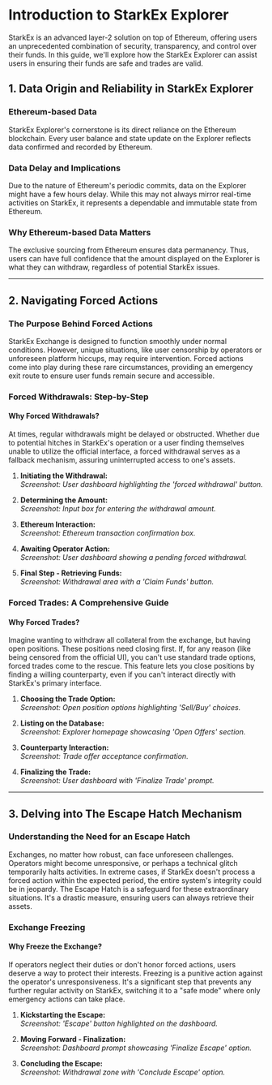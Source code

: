 # Introduction to StarkEx Explorer

StarkEx is an advanced layer-2 solution on top of Ethereum, offering users an
unprecedented combination of security, transparency, and control over their
funds. In this guide, we'll explore how the StarkEx Explorer can assist users in
ensuring their funds are safe and trades are valid.

## 1. Data Origin and Reliability in StarkEx Explorer

### Ethereum-based Data

StarkEx Explorer's cornerstone is its direct reliance on the Ethereum
blockchain. Every user balance and state update on the Explorer reflects data
confirmed and recorded by Ethereum.

### Data Delay and Implications

Due to the nature of Ethereum's periodic commits, data on the Explorer might
have a few hours delay. While this may not always mirror real-time activities on
StarkEx, it represents a dependable and immutable state from Ethereum.

### Why Ethereum-based Data Matters

The exclusive sourcing from Ethereum ensures data permanency. Thus, users can
have full confidence that the amount displayed on the Explorer is what they can
withdraw, regardless of potential StarkEx issues.

---

## 2. Navigating Forced Actions

### The Purpose Behind Forced Actions

StarkEx Exchange is designed to function smoothly under normal conditions.
However, unique situations, like user censorship by operators or unforeseen
platform hiccups, may require intervention. Forced actions come into play during
these rare circumstances, providing an emergency exit route to ensure user funds
remain secure and accessible.

### Forced Withdrawals: Step-by-Step

#### Why Forced Withdrawals?

At times, regular withdrawals might be delayed or obstructed. Whether due to
potential hitches in StarkEx's operation or a user finding themselves unable to
utilize the official interface, a forced withdrawal serves as a fallback
mechanism, assuring uninterrupted access to one's assets.

1. **Initiating the Withdrawal:**  
   _Screenshot: User dashboard highlighting the 'forced withdrawal' button._

2. **Determining the Amount:**  
   _Screenshot: Input box for entering the withdrawal amount._

3. **Ethereum Interaction:**  
   _Screenshot: Ethereum transaction confirmation box._

4. **Awaiting Operator Action:**  
   _Screenshot: User dashboard showing a pending forced withdrawal._

5. **Final Step - Retrieving Funds:**  
   _Screenshot: Withdrawal area with a 'Claim Funds' button._

### Forced Trades: A Comprehensive Guide

#### Why Forced Trades?

Imagine wanting to withdraw all collateral from the exchange, but having open
positions. These positions need closing first. If, for any reason (like being
censored from the official UI), you can't use standard trade options, forced
trades come to the rescue. This feature lets you close positions by finding a
willing counterparty, even if you can't interact directly with StarkEx's primary
interface.

1. **Choosing the Trade Option:**  
   _Screenshot: Open position options highlighting 'Sell/Buy' choices._

2. **Listing on the Database:**  
   _Screenshot: Explorer homepage showcasing 'Open Offers' section._

3. **Counterparty Interaction:**  
   _Screenshot: Trade offer acceptance confirmation._

4. **Finalizing the Trade:**  
   _Screenshot: User dashboard with 'Finalize Trade' prompt._

---

## 3. Delving into The Escape Hatch Mechanism

### Understanding the Need for an Escape Hatch

Exchanges, no matter how robust, can face unforeseen challenges. Operators might
become unresponsive, or perhaps a technical glitch temporarily halts activities.
In extreme cases, if StarkEx doesn't process a forced action within the expected
period, the entire system's integrity could be in jeopardy. The Escape Hatch is
a safeguard for these extraordinary situations. It's a drastic measure, ensuring
users can always retrieve their assets.

### Exchange Freezing

#### Why Freeze the Exchange?

If operators neglect their duties or don't honor forced actions, users deserve a
way to protect their interests. Freezing is a punitive action against the
operator's unresponsiveness. It's a significant step that prevents any further
regular activity on StarkEx, switching it to a "safe mode" where only emergency
actions can take place.

1. **Kickstarting the Escape:**  
   _Screenshot: 'Escape' button highlighted on the dashboard._

2. **Moving Forward - Finalization:**  
   _Screenshot: Dashboard prompt showcasing 'Finalize Escape' option._

3. **Concluding the Escape:**  
   _Screenshot: Withdrawal zone with 'Conclude Escape' option._
